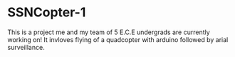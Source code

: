 # SSNCopter-1

This is a project me and my team of 5 E.C.E undergrads are currently working on!
It invloves flying of a quadcopter with arduino followed by arial surveillance.
